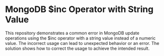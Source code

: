 # MongoDB $inc Operator with String Value
This repository demonstrates a common error in MongoDB update operations using the $inc operator with a string value instead of a numeric value.
The incorrect usage can lead to unexpected behavior or an error.
The solution shows how to correct the usage to achieve the intended result.